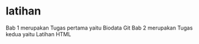 # latihan
Bab 1 merupakan Tugas pertama yaitu Biodata Git
Bab 2 merupakan Tugas kedua yaitu Latihan HTML
